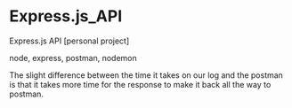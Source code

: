 # Express.js_API
Express.js API [personal project]

node, express, postman, nodemon

The slight difference between the time it takes on our log and the postman is that 
it takes more time for the response to make it back all the way to postman.

